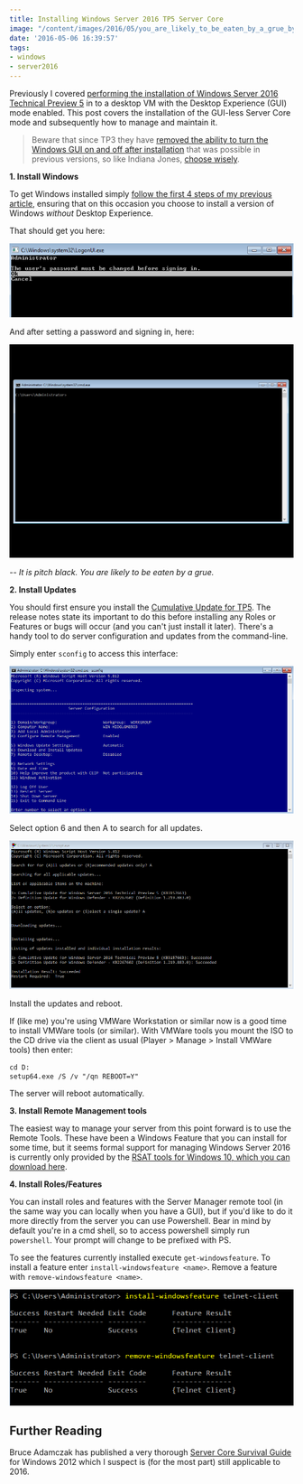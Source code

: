 ```yaml
---
title: Installing Windows Server 2016 TP5 Server Core
image: "/content/images/2016/05/you_are_likely_to_be_eaten_by_a_grue_by_nmajmani-d4qbkrg-3.png"
date: '2016-05-06 16:39:57'
tags:
- windows
- server2016
---
```

Previously I covered [performing the installation of Windows Server 2016 Technical Preview 5](http://wragg.io/installing-windows-2016-technical-preview-5-tp5/) in to a desktop VM with the Desktop Experience (GUI) mode enabled. This post covers the installation of the GUI-less Server Core mode and subsequently how to manage and maintain it.

> Beware that since TP3 they have [removed the ability to turn the Windows GUI on and off after installation](https://technet.microsoft.com/en-us/library/mt427865.aspx) that was possible in previous versions, so like Indiana Jones, [choose wisely](https://www.youtube.com/watch?v=0H3rdfI28s0).

**1. Install Windows**

To get Windows installed simply [follow the first 4 steps of my previous article](http://wragg.io/installing-windows-2016-technical-preview-5-tp5/), ensuring that on this occasion you choose to install a version of Windows *without* Desktop Experience. 

That should get you here:

![](/content/images/2016/05/2016-password.png)

And after setting a password and signing in, here:

![](/content/images/2016/05/2016-core.png)

*-- It is pitch black. You are likely to be eaten by a grue.*

**2. Install Updates**

You should first ensure you install the [Cumulative Update for TP5](**http://**). The release notes state its important to do this before installing any Roles or Features or bugs will occur (and you can't just install it later).  There's a handy tool to do server configuration and updates from the command-line. 

Simply enter `sconfig` to access this interface:

![](/content/images/2016/05/sconfig.png)

Select option 6 and then A to search for all updates.

![](/content/images/2016/05/Updates-1.png)

Install the updates and reboot.

If (like me) you're using VMWare Workstation or similar now is a good time to install VMWare tools (or similar). With VMWare tools you mount the ISO to the CD drive via the client as usual (Player > Manage > Install VMWare tools) then enter:
```
cd D:
setup64.exe /S /v "/qn REBOOT=Y"
```
The server will reboot automatically.

**3. Install Remote Management tools**

The easiest way to manage your server from this point forward is to use the Remote Tools. These have been a Windows Feature that you can install for some time, but it seems formal support for managing Windows Server 2016 is currently only provided by the [RSAT tools for Windows 10, which you can download here](https://www.microsoft.com/en-gb/download/details.aspx?id=45520).

**4. Install Roles/Features**

You can install roles and features with the Server Manager remote tool (in the same way you can locally when you have a GUI), but if you'd like to do it more directly from the server you can use Powershell. Bear in mind by default you're in a cmd shell, so to access powershell simply run `powershell`. Your prompt will change to be prefixed with PS.

To see the features currently installed execute `get-windowsfeature`. To install a feature enter `install-windowsfeature <name>`. Remove a feature with `remove-windowsfeature <name>`.

![](/content/images/2016/05/powershell-windowsfeature.png)

## Further Reading

Bruce Adamczak has published a very thorough [Server Core Survival Guide](https://blogs.technet.microsoft.com/bruce_adamczak/2013/01/15/2012-core-survival-guide/) for Windows 2012 which I suspect is (for the most part) still applicable to 2016.